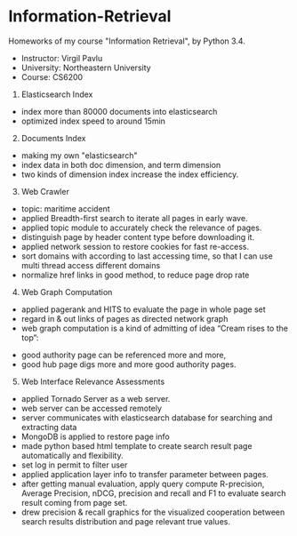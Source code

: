# Information-Retrieval
Homeworks of my course "Information Retrieval", by Python 3.4.

 - Instructor: Virgil Pavlu
 - University: Northeastern University
 - Course: CS6200

1. Elasticsearch Index
 - index more than 80000 documents into elasticsearch
 - optimized index speed to around 15min

2. Documents Index
 - making my own "elasticsearch"
 - index data in both doc dimension, and term dimension
 - two kinds of dimension index increase the index efficiency. 

3. Web Crawler
 - topic: maritime accident
 - applied Breadth-first search to iterate all pages in early wave. 
 - applied topic module to accurately check the relevance of pages.
 - distinguish page by header content type before downloading it.
 - applied network session to restore cookies for fast re-access.
 - sort domains with according to last accessing time, so that I can use multi thread access different domains
 - normalize href links in good method, to reduce page drop rate 

4. Web Graph Computation
 - applied pagerank and HITS to evaluate the page in whole page set
 - regard in & out links of pages as directed network graph
 - web graph computation is a kind of admitting of idea “Cream rises to the top”: 
  * good authority page can be referenced more and more, 
  * good hub page digs more and more good authority pages.

5. Web Interface Relevance Assessments
 - applied Tornado Server as a web server.
 - web server can be accessed remotely
 - server communicates with elasticsearch database for searching and extracting data
 - MongoDB is applied to restore page info
 - made python based html template to create search result page automatically and flexibility.
 - set log in permit to filter user
 - applied application layer info to transfer parameter between pages. 
 - after getting manual evaluation, apply query compute R-precision, Average Precision, nDCG, precision and recall and F1 to evaluate search result coming from page set.
 - drew precision & recall graphics for the visualized cooperation between search results distribution and page relevant true values.

